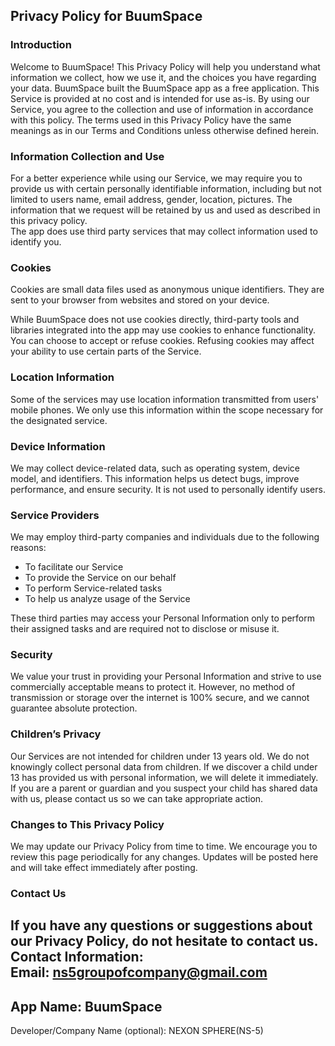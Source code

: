 Privacy Policy for BuumSpace 
----------------

### Introduction  
Welcome to BuumSpace! This Privacy Policy will help you understand what information we collect, how we use it, and the choices you have regarding your data.
BuumSpace built the BuumSpace app as a free application. This Service is provided at no cost and is intended for use as-is. By using our Service, you agree to the collection and use of information in accordance with this policy.
The terms used in this Privacy Policy have the same meanings as in our Terms and Conditions unless otherwise defined herein.

### Information Collection and Use  
For a better experience while using our Service, we may require you to provide us with certain personally identifiable information, including but not limited to users name, email address, gender, location, pictures. The information that we request will be retained by us and used as described in this privacy policy.  
The app does use third party services that may collect information used to identify you. 

### Cookies  
Cookies are small data files used as anonymous unique identifiers. They are sent to your browser from websites and stored on your device.

While BuumSpace does not use cookies directly, third-party tools and libraries integrated into the app may use cookies to enhance functionality. You can choose to accept or refuse cookies. Refusing cookies may affect your ability to use certain parts of the Service. 

### Location Information  
Some of the services may use location information transmitted from users' mobile phones. We only use this information within the scope necessary for the designated service.  

### Device Information  
We may collect device-related data, such as operating system, device model, and identifiers. This information helps us detect bugs, improve performance, and ensure security. It is not used to personally identify users. 

### Service Providers  
We may employ third-party companies and individuals due to the following reasons:  
* To facilitate our Service
* To provide the Service on our behalf
* To perform Service-related tasks
* To help us analyze usage of the Service  

These third parties may access your Personal Information only to perform their assigned tasks and are required not to disclose or misuse it.

### Security  
We value your trust in providing your Personal Information and strive to use commercially acceptable means to protect it. However, no method of transmission or storage over the internet is 100% secure, and we cannot guarantee absolute protection.  

### Children’s Privacy  
Our Services are not intended for children under 13 years old. We do not knowingly collect personal data from children. If we discover a child under 13 has provided us with personal information, we will delete it immediately. If you are a parent or guardian and you suspect your child has shared data with us, please contact us so we can take appropriate action.  

### Changes to This Privacy Policy  
We may update our Privacy Policy from time to time. We encourage you to review this page periodically for any changes. Updates will be posted here and will take effect immediately after posting.  

### Contact Us  
If you have any questions or suggestions about our Privacy Policy, do not hesitate to contact us.  
Contact Information:  
Email: ns5groupofcompany@gmail.com
----------------
App Name: BuumSpace
----------------
Developer/Company Name (optional): NEXON SPHERE(NS-5)
